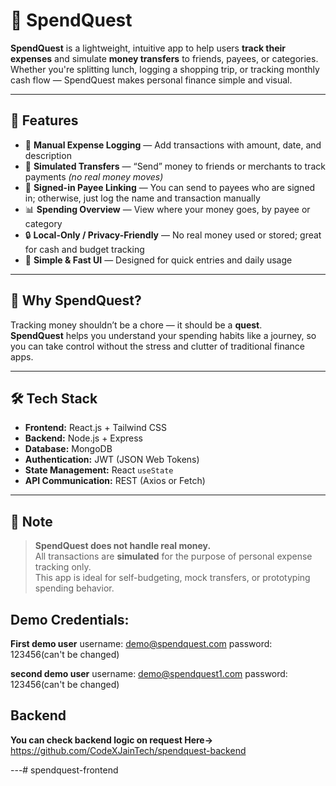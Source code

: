 # 🧾 SpendQuest

**SpendQuest** is a lightweight, intuitive app to help users **track their expenses** and simulate **money transfers** to friends, payees, or categories. Whether you're splitting lunch, logging a shopping trip, or tracking monthly cash flow — SpendQuest makes personal finance simple and visual.

---

## 🚀 Features

- 💸 **Manual Expense Logging** — Add transactions with amount, date, and description  
- 👥 **Simulated Transfers** — “Send” money to friends or merchants to track payments *(no real money moves)*  
- 🔐 **Signed-in Payee Linking** — You can send to payees who are signed in; otherwise, just log the name and transaction manually  
- 📊 **Spending Overview** — View where your money goes, by payee or category  
- 🔒 **Local-Only / Privacy-Friendly** — No real money used or stored; great for cash and budget tracking  
- 🎯 **Simple & Fast UI** — Designed for quick entries and daily usage  

---

## 🧠 Why SpendQuest?

Tracking money shouldn’t be a chore — it should be a **quest**.  
**SpendQuest** helps you understand your spending habits like a journey, so you can take control without the stress and clutter of traditional finance apps.

---

## 🛠 Tech Stack

- **Frontend:** React.js + Tailwind CSS  
- **Backend:** Node.js + Express  
- **Database:** MongoDB  
- **Authentication:** JWT (JSON Web Tokens)  
- **State Management:** React `useState`  
- **API Communication:** REST (Axios or Fetch)

---

## 🧪 Note

> **SpendQuest does not handle real money.**  
> All transactions are **simulated** for the purpose of personal expense tracking only.  
> This app is ideal for self-budgeting, mock transfers, or prototyping spending behavior.



## Demo Credentials:
**First demo user**
username: demo@spendquest.com
password: 123456(can't be changed)

**second demo user**
username: demo@spendquest1.com
password: 123456(can't be changed)


## Backend
 **You can check backend logic on request Here->**
 https://github.com/CodeXJainTech/spendquest-backend
 
---# spendquest-frontend
